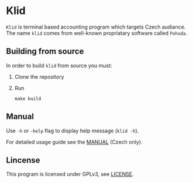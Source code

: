 # Klid
 `Klid` is terminal based accounting program which targets Czech audiance. The name `klid` comes from well-known propriatary software called `Pohoda`.

## Building from source
 In order to build `klid` from source you must:

 1. Clone the repository
 2. Run

 	```shell
 	make build
 	```

## Manual
 Use `-h` or `-help` flag to display help message (`klid -h`).

 For detailed usage guide see the [MANUAL](docs/MANUAL.md) (Czech only).

## Lincense
 This program is licensed under GPLv3, see [LICENSE](LICENSE).
